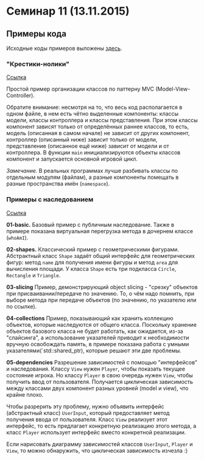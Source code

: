 # Семинар 11 (13.11.2015)

## Примеры кода

Исходные коды примеров выложены [здесь](https://github.com/avoronkov/cpp-examples).

### "Крестики-нолики"

[Ссылка](https://github.com/avoronkov/cpp-examples/tree/master/tictactoe)

Простой пример организации классов по паттерну MVC (Model-View-Controller).

Обратите внимание: несмотря на то, что весь код располагается в одном файле,
в нем есть чётно выделенные компоненты: классы модели, классы контроллера и классы представления.
При этом классы компонент зависят только от определённых раннее классов,
то есть, модель (описанная в самом начале) не зависит от других компонент,
контроллер (описанный ниже) зависит только от модели,
представление (описанное ещё ниже) зависит от модели и от контроллера.
В функции `main` инициализируются объекты классов компонент и запускается основной игровой цикл.

*Замечание.* В реальных программах лучше разбивать классы по отдельным модулям (файлам),
а разные компоненты помещать в разные пространства имён (`namespace`).

### Примеры с наследованием
[Ссылка](https://github.com/avoronkov/cpp-examples/tree/master/inheritance)

**01-basic.** 
Базовый пример с публичным наследование.
Также в примере показана виртуальная перегрузка метода в дочернем классе (`whoAmI`).

**02-shapes.**
Классический пример с геометрическими фигурами.
Абстрактный класс `Shape` задаёт общий интерфейс для геометрических фигур:
метод `name` для получения имени фигуры и 
метод `area` для вычисления площади.
У класса `Shape` есть три подкласса `Circle`, `Rectangle` и `Triangle`.

**03-slicing**
Пример, демонстрирующий object slicing - "срезку" объектов при присваивании/передаче по значению.
То, о чём надо помнить, при выборе метода при передаче объектов (по значению, по указателю или по ссылке).

**04-collections**
Пример, показывающий как хранить коллекцию объектов, которые наследуются от общего класса.
Поскольку хранение объектов базового класса не будет работать, как ожидается, из-за "слайсинга",
а использование указателей приводит к необходимости вручную освобождать память,
в примере показана работа с умными указателями(`std::shared_ptr),
которые решают эти две проблемы.

**05-dependencies**
Разрешение зависимостей с помощью "интерфейсов" и наследования.
Классу `View` нужен `Player`, чтобы показать текущее состояние игрока.
Но классу `Player` в свою очередь нужен `View`, чтобы получить ввод от пользователя.
Получается циклическая зависимость между классами двух компонент разных уровней (model и view), что крайне плохо.

Чтобы разрерить эту проблему, нужно объявить интерфейс (абстрактный класс) `UserInput`, который предоставляет метод получения ввода от пользователя.
Класс `View` реализует этот интерфейс, то есть предлагает конкретную реализацию этого метода,
а класс `Player` использует интерфейс вместо конкретной реализации.

Если нарисовать диаграмму зависимостей классов `UserInput`,
`Player` и `View`, то можно обнаружить, что циклическая зависимость изчезла :)

